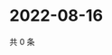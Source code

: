# 2022-08-16

共 0 条

<!-- BEGIN WEIBO -->
<!-- 最后更新时间 Tue Aug 16 2022 23:01:24 GMT+0800 (China Standard Time) -->

<!-- END WEIBO -->
